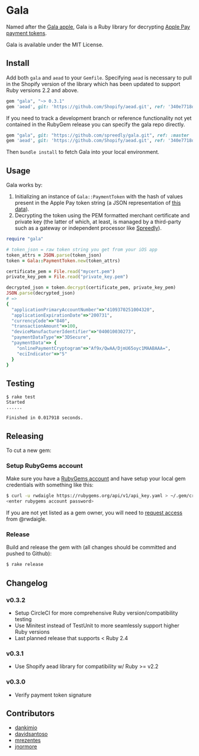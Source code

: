 # Gala

Named after the [Gala apple](http://en.wikipedia.org/wiki/Gala_(apple)), Gala is a Ruby library for decrypting [Apple Pay payment tokens](https://developer.apple.com/library/ios/documentation/PassKit/Reference/PaymentTokenJSON/PaymentTokenJSON.html).

Gala is available under the MIT License.

## Install

Add both `gala` and `aead` to your `Gemfile`. Specifying `aead` is necessary to pull in the Shopify version of the library which has been updated to support Ruby versions 2.2 and above.

```ruby
gem "gala", "~> 0.3.1"
gem 'aead', git: 'https://github.com/Shopify/aead.git', ref: '340e7718d8bd9c1fcf3c443e32f439436ea2b70d'
```

If you need to track a development branch or reference functionality not yet contained in the RubyGem release you can specify the gala repo directly.

```ruby
gem "gala", git: "https://github.com/spreedly/gala.git", ref: :master
gem 'aead', git: 'https://github.com/Shopify/aead.git', ref: '340e7718d8bd9c1fcf3c443e32f439436ea2b70d'
```

Then `bundle install` to fetch Gala into your local environment.

## Usage

Gala works by:

1. Initializing an instance of `Gala::PaymentToken` with the hash of values present in the Apple Pay token string (a JSON representation of [this data](https://developer.apple.com/library/ios/documentation/PassKit/Reference/PaymentTokenJSON/PaymentTokenJSON.html)).
2. Decrypting the token using the PEM formatted merchant certificate and private key (the latter of which, at least, is managed by a third-party such as a gateway or independent processor like [Spreedly](https://spreedly.com)).

```ruby
require "gala"

# token_json = raw token string you get from your iOS app
token_attrs = JSON.parse(token_json)
token = Gala::PaymentToken.new(token_attrs)

certificate_pem = File.read("mycert.pem")
private_key_pem = File.read("private_key.pem")

decrypted_json = token.decrypt(certificate_pem, private_key_pem)
JSON.parse(decrypted_json)
# =>
{
  "applicationPrimaryAccountNumber"=>"4109370251004320",
  "applicationExpirationDate"=>"200731",
  "currencyCode"=>"840",
  "transactionAmount"=>100,
  "deviceManufacturerIdentifier"=>"040010030273",
  "paymentDataType"=>"3DSecure",
  "paymentData"=> {
    "onlinePaymentCryptogram"=>"Af9x/QwAA/DjmU65oyc1MAABAAA=",
    "eciIndicator"=>"5"
  }
}
```

## Testing

```session
$ rake test
Started
......

Finished in 0.017918 seconds.
```

## Releasing

To cut a new gem:

### Setup RubyGems account

Make sure you have a [RubyGems account](https://rubygems.org) and have setup your local gem credentials with something like this:

```bash
$ curl -u rwdaigle https://rubygems.org/api/v1/api_key.yaml > ~/.gem/credentials; chmod 0600 ~/.gem/credentials
<enter rubygems account password>
```

If you are not yet listed as a gem owner, you will need to [request access](http://guides.rubygems.org/command-reference/#gem-owner) from @rwdaigle.

### Release

Build and release the gem with (all changes should be committed and pushed to Github):

```bash
$ rake release
```

## Changelog

### v0.3.2

* Setup CircleCI for more comprehensive Ruby version/compatibility testing
* Use Minitest instead of TestUnit to more seamlessly support higher Ruby versions
* Last planned release that supports < Ruby 2.4

### v0.3.1

* Use Shopify aead library for compatibility w/ Ruby >= v2.2

### v0.3.0

* Verify payment token signature

## Contributors

* [dankimio](https://github.com/dankimio)
* [davidsantoso](https://github.com/davidsantoso)
* [mrezentes](https://github.com/mrezentes)
* [jnormore](https://github.com/jnormore)
